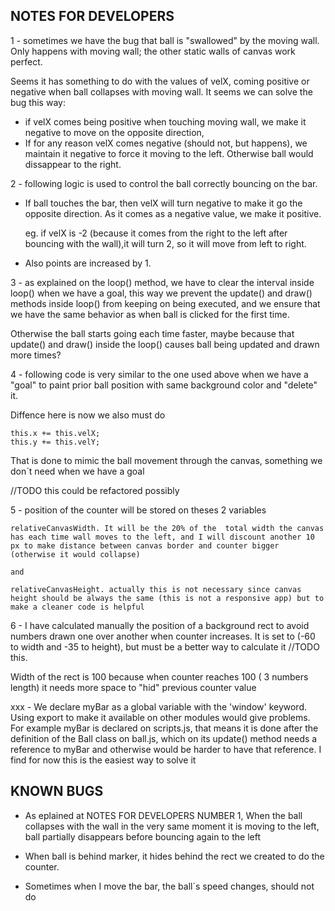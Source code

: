 ## NOTES FOR DEVELOPERS

1 - sometimes we have the bug that ball is "swallowed" by the moving wall. Only happens with moving wall; the other static walls of canvas work perfect.

Seems it has something to do with the values of velX, coming positive or negative when ball collapses with moving wall. It seems we can solve the bug this way:
- if velX comes being positive when touching moving wall, we make it negative to move on the opposite direction, 
- If for any reason velX comes negative (should not, but happens), 
    we maintain it negative to force it moving to the left. Otherwise ball would dissappear to the right. 


2 - following logic is used to control the ball correctly bouncing on the bar.
- If ball touches the bar, then velX will turn negative to make it go 
the opposite direction. As it comes as a negative value, we make it positive.

    eg. if velX is -2 (because it comes from the right to the left after bouncing with the wall),it will turn 2, so it will move from left to right.

- Also points are increased by 1.


3 - as explained on the loop() method, we have to clear the interval inside loop() when we have a goal, this way we prevent the update() and draw() methods inside loop() from keeping on being executed, and we ensure that we have the same behavior as when ball is clicked for the first time.
                
Otherwise the ball starts going each time faster, maybe because that update() and draw() inside the loop() causes ball being updated and drawn more times?


4 - following code is very similar to the one used above when we have a "goal" to paint prior ball position with same background color and "delete" it.

Diffence here is now we also must do

    this.x += this.velX;
    this.y += this.velY;

That is done to mimic the ball movement through the canvas, something we don´t need when we have a goal

//TODO this could be refactored possibly

5 - position of the counter will be stored on theses 2 variables

    relativeCanvasWidth. It will be the 20% of the  total width the canvas has each time wall moves to the left, and I will discount another 10 px to make distance between canvas border and counter bigger (otherwise it would collapse)

    and

    relativeCanvasHeight. actually this is not necessary since canvas height should be always the same (this is not a responsive app) but to make a cleaner code is helpful

6 -  I have calculated manually the position of a background rect to avoid numbers drawn one over another when counter increases. It is set to (-60 to width and -35 to height), but must be a better way to calculate it //TODO this.

Width of the rect is 100 because when counter reaches 100 ( 3 numbers length) it needs more space to "hid" previous counter value
       



xxx - We declare myBar as a global variable with the 'window' keyword. Using export to make it available on other modules would give problems. For example myBar is declared on scripts.js, that means it is done after the definition of the Ball class on ball.js, which on its update() method needs a reference to myBar and otherwise would be harder to have that reference. I find for now this is the easiest way to solve it

## KNOWN BUGS

- As eplained at NOTES FOR DEVELOPERS NUMBER 1, When the ball collapses with the wall in the very same moment it is moving to the left, ball partially disappears before bouncing again to the left

- When ball is behind marker, it hides behind the rect we created to do the counter.

- Sometimes when I move the bar, the ball´s speed changes, should not do